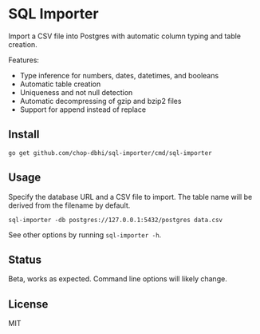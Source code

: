 # SQL Importer

Import a CSV file into Postgres with automatic column typing and table creation.

Features:

- Type inference for numbers, dates, datetimes, and booleans
- Automatic table creation
- Uniqueness and not null detection
- Automatic decompressing of gzip and bzip2 files
- Support for append instead of replace

## Install

```
go get github.com/chop-dbhi/sql-importer/cmd/sql-importer
```

## Usage

Specify the database URL and a CSV file to import. The table name will be derived from the filename by default.

```
sql-importer -db postgres://127.0.0.1:5432/postgres data.csv
```

See other options by running `sql-importer -h`.

## Status

Beta, works as expected. Command line options will likely change.

## License

MIT
